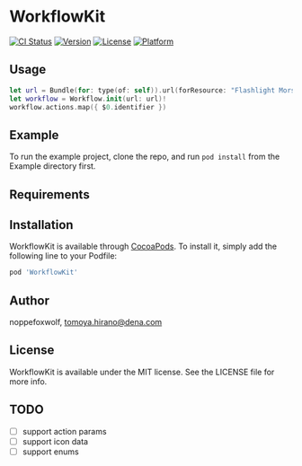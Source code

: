 # WorkflowKit

[![CI Status](https://img.shields.io/travis/noppefoxwolf/WorkflowKit.svg?style=flat)](https://travis-ci.org/noppefoxwolf/WorkflowKit)
[![Version](https://img.shields.io/cocoapods/v/WorkflowKit.svg?style=flat)](https://cocoapods.org/pods/WorkflowKit)
[![License](https://img.shields.io/cocoapods/l/WorkflowKit.svg?style=flat)](https://cocoapods.org/pods/WorkflowKit)
[![Platform](https://img.shields.io/cocoapods/p/WorkflowKit.svg?style=flat)](https://cocoapods.org/pods/WorkflowKit)

## Usage

```swift
let url = Bundle(for: type(of: self)).url(forResource: "Flashlight Morse", withExtension: "shortcut")!
let workflow = Workflow.init(url: url)!
workflow.actions.map({ $0.identifier })
```

## Example

To run the example project, clone the repo, and run `pod install` from the Example directory first.

## Requirements

## Installation

WorkflowKit is available through [CocoaPods](https://cocoapods.org). To install
it, simply add the following line to your Podfile:

```ruby
pod 'WorkflowKit'
```

## Author

noppefoxwolf, tomoya.hirano@dena.com

## License

WorkflowKit is available under the MIT license. See the LICENSE file for more info.

## TODO

- [ ] support action params
- [ ] support icon data
- [ ] support enums
